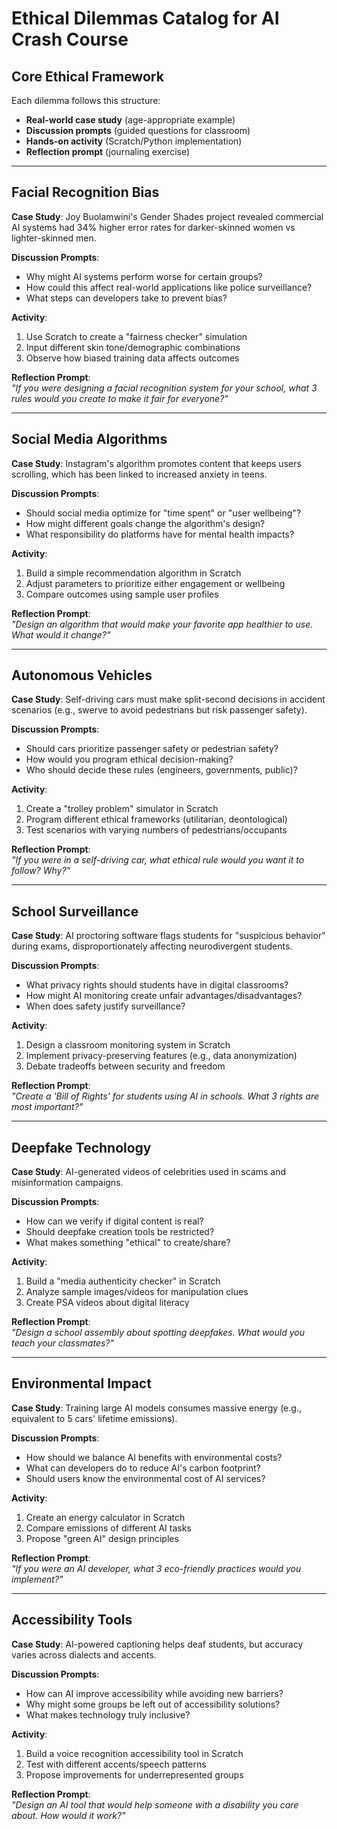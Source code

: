 # Ethical Dilemmas Catalog for AI Crash Course

## Core Ethical Framework
Each dilemma follows this structure:
- **Real-world case study** (age-appropriate example)
- **Discussion prompts** (guided questions for classroom)
- **Hands-on activity** (Scratch/Python implementation)
- **Reflection prompt** (journaling exercise)

---

## Facial Recognition Bias
**Case Study**: Joy Buolamwini's Gender Shades project revealed commercial AI systems had 34% higher error rates for darker-skinned women vs lighter-skinned men.

**Discussion Prompts**:
- Why might AI systems perform worse for certain groups?
- How could this affect real-world applications like police surveillance?
- What steps can developers take to prevent bias?

**Activity**:
1. Use Scratch to create a "fairness checker" simulation
2. Input different skin tone/demographic combinations
3. Observe how biased training data affects outcomes

**Reflection Prompt**:  
*"If you were designing a facial recognition system for your school, what 3 rules would you create to make it fair for everyone?"*

---

## Social Media Algorithms
**Case Study**: Instagram's algorithm promotes content that keeps users scrolling, which has been linked to increased anxiety in teens.

**Discussion Prompts**:
- Should social media optimize for "time spent" or "user wellbeing"?
- How might different goals change the algorithm's design?
- What responsibility do platforms have for mental health impacts?

**Activity**:
1. Build a simple recommendation algorithm in Scratch
2. Adjust parameters to prioritize either engagement or wellbeing
3. Compare outcomes using sample user profiles

**Reflection Prompt**:  
*"Design an algorithm that would make your favorite app healthier to use. What would it change?"*

---

## Autonomous Vehicles
**Case Study**: Self-driving cars must make split-second decisions in accident scenarios (e.g., swerve to avoid pedestrians but risk passenger safety).

**Discussion Prompts**:
- Should cars prioritize passenger safety or pedestrian safety?
- How would you program ethical decision-making?
- Who should decide these rules (engineers, governments, public)?

**Activity**:
1. Create a "trolley problem" simulator in Scratch
2. Program different ethical frameworks (utilitarian, deontological)
3. Test scenarios with varying numbers of pedestrians/occupants

**Reflection Prompt**:  
*"If you were in a self-driving car, what ethical rule would you want it to follow? Why?"*

---

## School Surveillance
**Case Study**: AI proctoring software flags students for "suspicious behavior" during exams, disproportionately affecting neurodivergent students.

**Discussion Prompts**:
- What privacy rights should students have in digital classrooms?
- How might AI monitoring create unfair advantages/disadvantages?
- When does safety justify surveillance?

**Activity**:
1. Design a classroom monitoring system in Scratch
2. Implement privacy-preserving features (e.g., data anonymization)
3. Debate tradeoffs between security and freedom

**Reflection Prompt**:  
*"Create a 'Bill of Rights' for students using AI in schools. What 3 rights are most important?"*

---

## Deepfake Technology
**Case Study**: AI-generated videos of celebrities used in scams and misinformation campaigns.

**Discussion Prompts**:
- How can we verify if digital content is real?
- Should deepfake creation tools be restricted?
- What makes something "ethical" to create/share?

**Activity**:
1. Build a "media authenticity checker" in Scratch
2. Analyze sample images/videos for manipulation clues
3. Create PSA videos about digital literacy

**Reflection Prompt**:  
*"Design a school assembly about spotting deepfakes. What would you teach your classmates?"*

---

## Environmental Impact
**Case Study**: Training large AI models consumes massive energy (e.g., equivalent to 5 cars' lifetime emissions).

**Discussion Prompts**:
- How should we balance AI benefits with environmental costs?
- What can developers do to reduce AI's carbon footprint?
- Should users know the environmental cost of AI services?

**Activity**:
1. Create an energy calculator in Scratch
2. Compare emissions of different AI tasks
3. Propose "green AI" design principles

**Reflection Prompt**:  
*"If you were an AI developer, what 3 eco-friendly practices would you implement?"*

---

## Accessibility Tools
**Case Study**: AI-powered captioning helps deaf students, but accuracy varies across dialects and accents.

**Discussion Prompts**:
- How can AI improve accessibility while avoiding new barriers?
- Why might some groups be left out of accessibility solutions?
- What makes technology truly inclusive?

**Activity**:
1. Build a voice recognition accessibility tool in Scratch
2. Test with different accents/speech patterns
3. Propose improvements for underrepresented groups

**Reflection Prompt**:  
*"Design an AI tool that would help someone with a disability you care about. How would it work?"*
